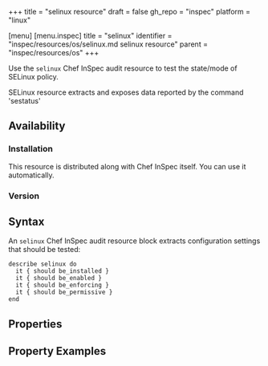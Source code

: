 +++
title = "selinux resource"
draft = false
gh_repo = "inspec"
platform = "linux"

[menu]
  [menu.inspec]
    title = "selinux"
    identifier = "inspec/resources/os/selinux.md selinux resource"
    parent = "inspec/resources/os"
+++

Use the `selinux` Chef InSpec audit resource to test the state/mode of SELinux policy.

SELinux resource extracts and exposes data reported by the command 'sestatus'

## Availability

### Installation

This resource is distributed along with Chef InSpec itself. You can use it automatically.

### Version

## Syntax

An `selinux` Chef InSpec audit resource block extracts configuration settings that should be tested:

    describe selinux do
      it { should be_installed }
      it { should be_enabled }
      it { should be_enforcing }
      it { should be_permissive }
    end


## Properties

## Property Examples

